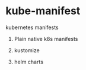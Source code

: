 # kube-manifest

kubernetes manifests

1. Plain native k8s manifests


2. kustomize


3. helm charts
